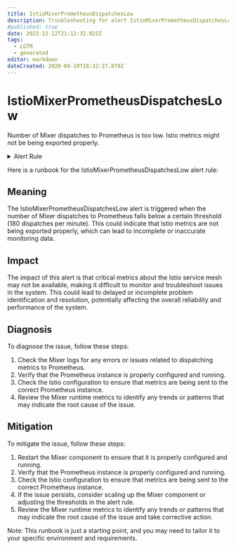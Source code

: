 ```yaml
---
title: IstioMixerPrometheusDispatchesLow
description: Troubleshooting for alert IstioMixerPrometheusDispatchesLow
#published: true
date: 2023-12-12T21:12:32.022Z
tags: 
  - LGTM
  - generated
editor: markdown
dateCreated: 2020-04-10T18:32:27.079Z
---
```


# IstioMixerPrometheusDispatchesLow

Number of Mixer dispatches to Prometheus is too low. Istio metrics might not be being exported properly.

<details>
  <summary>Alert Rule</summary>

{{% rule "istio/istio-internal.yml" "IstioMixerPrometheusDispatchesLow" %}}

{{% comment %}}

```yaml
alert: IstioMixerPrometheusDispatchesLow
expr: sum(rate(mixer_runtime_dispatches_total{adapter=~"prometheus"}[1m])) < 180
for: 1m
labels:
    severity: warning
annotations:
    summary: Istio Mixer Prometheus dispatches low (instance {{ $labels.instance }})
    description: |-
        Number of Mixer dispatches to Prometheus is too low. Istio metrics might not be being exported properly.
          VALUE = {{ $value }}
          LABELS = {{ $labels }}
    runbook: https://github.com/srerun/prometheus-alerts/blob/main/content/runbooks/istio-internal/IstioMixerPrometheusDispatchesLow.md

```

{{% /comment %}}

</details>


Here is a runbook for the IstioMixerPrometheusDispatchesLow alert rule:

## Meaning

The IstioMixerPrometheusDispatchesLow alert is triggered when the number of Mixer dispatches to Prometheus falls below a certain threshold (180 dispatches per minute). This could indicate that Istio metrics are not being exported properly, which can lead to incomplete or inaccurate monitoring data.

## Impact

The impact of this alert is that critical metrics about the Istio service mesh may not be available, making it difficult to monitor and troubleshoot issues in the system. This could lead to delayed or incomplete problem identification and resolution, potentially affecting the overall reliability and performance of the system.

## Diagnosis

To diagnose the issue, follow these steps:

1. Check the Mixer logs for any errors or issues related to dispatching metrics to Prometheus.
2. Verify that the Prometheus instance is properly configured and running.
3. Check the Istio configuration to ensure that metrics are being sent to the correct Prometheus instance.
4. Review the Mixer runtime metrics to identify any trends or patterns that may indicate the root cause of the issue.

## Mitigation

To mitigate the issue, follow these steps:

1. Restart the Mixer component to ensure that it is properly configured and running.
2. Verify that the Prometheus instance is properly configured and running.
3. Check the Istio configuration to ensure that metrics are being sent to the correct Prometheus instance.
4. If the issue persists, consider scaling up the Mixer component or adjusting the thresholds in the alert rule.
5. Review the Mixer runtime metrics to identify any trends or patterns that may indicate the root cause of the issue and take corrective action.

Note: This runbook is just a starting point, and you may need to tailor it to your specific environment and requirements.